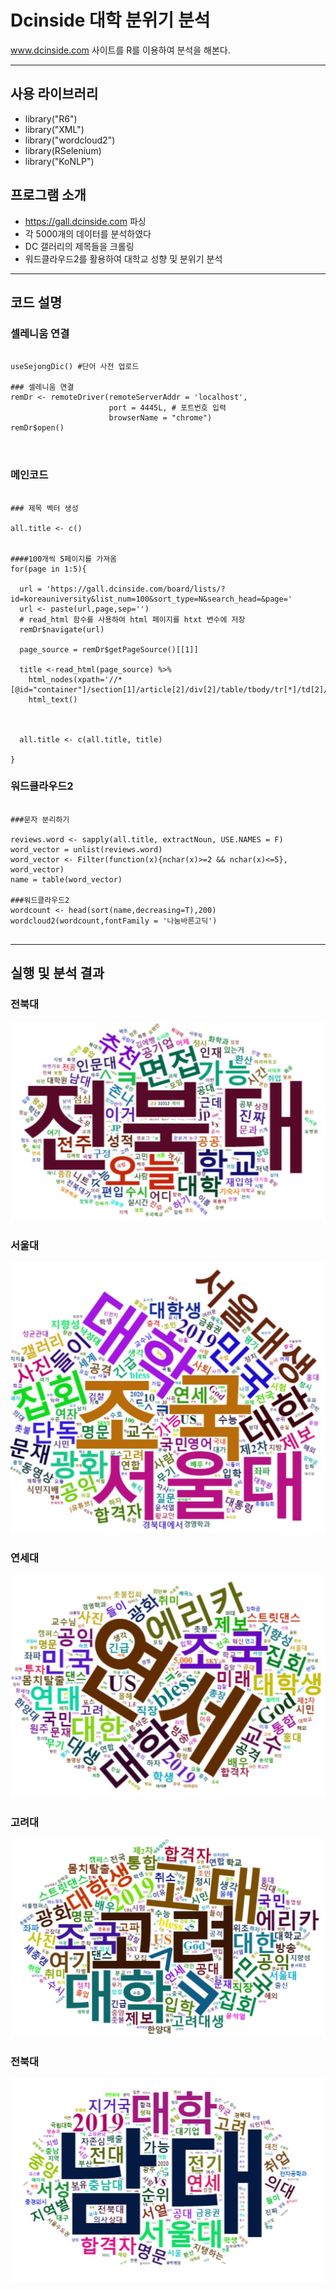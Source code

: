 # Dcinside 대학 분위기 분석
www.dcinside.com 사이트를 R를 이용하여 분석을 해본다.
****
<h2> 사용 라이브러리 </h2>

* library("R6")
* library("XML")
* library("wordcloud2")
* library(RSelenium) 
* library("KoNLP")  

<h2> 프로그램 소개 </h2>

* https://gall.dcinside.com 파싱
* 각 5000개의 데이터를 분석하였다
* DC 갤러리의 제목들을 크롤링
* 워드클라우드2를 활용하여 대학교 성향 및 분위기 분석

 ****
 
 <h2> 코드 설명 </h2>
 
 <h3> 셀레니움 연결 </h3>
 
~~~
 
useSejongDic() #단어 사전 업로드

### 셀레니움 연결
remDr <- remoteDriver(remoteServerAddr = 'localhost', 
                      port = 4445L, # 포트번호 입력 
                      browserName = "chrome") 
remDr$open() 

 
 ~~~
 
<h3> 메인코드 </h3>
 
~~~
 
### 제목 벡터 생성

all.title <- c()


####100개씩 5페이지를 가져옴 
for(page in 1:5){
  
  url = 'https://gall.dcinside.com/board/lists/?id=koreauniversity&list_num=100&sort_type=N&search_head=&page='
  url <- paste(url,page,sep='')
  # read_html 함수를 사용하여 html 페이지를 htxt 변수에 저장
  remDr$navigate(url)
  
  page_source = remDr$getPageSource()[[1]]
  
  title <-read_html(page_source) %>%
    html_nodes(xpath='//*[@id="container"]/section[1]/article[2]/div[2]/table/tbody/tr[*]/td[2]/a[1]/text()')%>%
    html_text()
  

  
  all.title <- c(all.title, title)
 
}

~~~

<h3> 워드클라우드2 </h3>
 
~~~

###문자 분리하기 

reviews.word <- sapply(all.title, extractNoun, USE.NAMES = F)
word_vector = unlist(reviews.word)
word_vector <- Filter(function(x){nchar(x)>=2 && nchar(x)<=5}, word_vector)
name = table(word_vector)

###워드클라우드2
wordcount <- head(sort(name,decreasing=T),200)
wordcloud2(wordcount,fontFamily = '나눔바른고딕')


~~~
 
 ****
 
<h2> 실행 및 분석 결과 </h2>

<h3> 전북대 </h3>

![Alt text](/img/JBNU.JPG)

<h3> 서울대 </h3>

![Alt text](/img/SU.JPG)

<h3> 연세대 </h3>

![Alt text](/img/YU.JPG)

<h3> 고려대 </h3>

![Alt text](/img/KU.JPG)

<h3> 전북대 </h3>

![Alt text](/img/JNNU.JPG)
